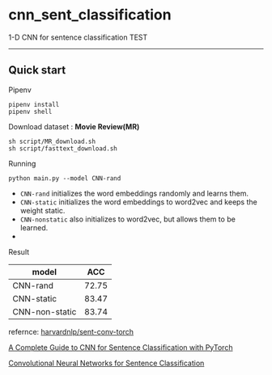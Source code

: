 # cnn_sent_classification
1-D CNN for sentence classification TEST

---

## Quick start

Pipenv 

```
pipenv install
pipenv shell
```

Download dataset : **Movie Review(MR)**

```
sh script/MR_download.sh
sh script/fasttext_download.sh
```

Running

```
python main.py --model CNN-rand
```

  * `CNN-rand` initializes the word embeddings randomly and learns them.
  * `CNN-static` initializes the word embeddings to word2vec and keeps the weight static.
  * `CNN-nonstatic` also initializes to word2vec, but allows them to be learned.
  * 

Result



| model          | ACC   |
| -------------- | ----- |
| CNN-rand       | 72.75 |
| CNN-static     | 83.47 |
| CNN-non-static | 83.74 |

refernce:
[harvardnlp/sent-conv-torch](https://github.com/harvardnlp/sent-conv-torch)

[A Complete Guide to CNN for Sentence Classification with PyTorch](https://chriskhanhtran.github.io/posts/cnn-sentence-classification/)

[Convolutional Neural Networks for Sentence Classification](https://arxiv.org/pdf/1408.5882.pdf)

